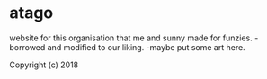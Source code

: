 # atago
website for this organisation that me and sunny made for funzies.
-borrowed and modified to our liking.
-maybe put some art here.

Copyright (c) 2018
